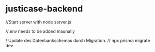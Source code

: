 # justicase-backend

//Start server with node server.js

//.env needs to be added maunally

/ Update des Datenbankschemas durch Migration.
// npx prisma migrate dev